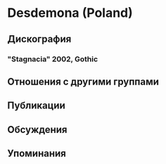 # Desdemona (Poland)



## Дискография

### "Stagnacia" 2002, Gothic




## Отношения с другими группами


## Публикации


## Обсуждения


## Упоминания


